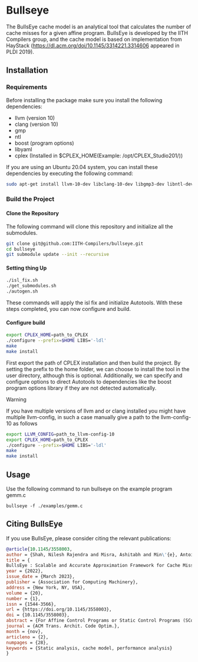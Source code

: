 # Bullseye

The BullsEye cache model is an analytical tool that calculates the number of cache misses for a given affine program.
BullsEye is developed by the IITH Compilers group, and the cache model is based on implementation from HayStack (https://dl.acm.org/doi/10.1145/3314221.3314606 appeared in PLDI 2019).

## Installation

### Requirements

Before installing the package make sure you install the following dependencies:
- llvm (version 10)
- clang (version 10)
- gmp
- ntl
- boost (program options)
- libyaml
- cplex (Installed in $CPLEX_HOME(Example: /opt/CPLEX_Studio201/))

If you are using an Ubuntu 20.04 system, you can install these dependencies by executing the following command:

```bash
sudo apt-get install llvm-10-dev libclang-10-dev libgmp3-dev libntl-dev libboost-program-options-dev libyaml-dev
```
### Build the Project

#### Clone the Repository
The following command will clone this repository and initialize all the submodules.
```bash
git clone git@github.com:IITH-Compilers/bullseye.git
cd bullseye 
git submodule update --init --recursive
```
#### Setting thing Up
```bash
./isl_fix.sh
./get_submodules.sh
./autogen.sh
```
These commands will apply the isl fix and initialize Autotools. With these steps completed, you can now configure and build.

#### Configure build
```bash
export CPLEX_HOME=path_to_CPLEX
./configure --prefix=$HOME LIBS='-ldl'
make
make install
```
First export the path of CPLEX installation and then build the project.
By setting the prefix to the home folder, we can choose to install the tool in the user directory, although this is optional. Additionally, we can specify and configure options to direct Autotools to dependencies like the boost program options library if they are not detected automatically.

> [!WARNING]
> If you have multiple versions of llvm and or clang installed you might have multiple
> llvm-config, in such a case manually give a path to the llvm-config-10 as follows
> ```bash
> export LLVM_CONFIG=path_to_llvm-config-10
> export CPLEX_HOME=path_to_CPLEX
> ./configure --prefix=$HOME LIBS='-ldl'
> make
> make install 
> ```

## Usage

Use the following command to run bullseye on the example program gemm.c
```
bullseye -f ./examples/gemm.c
```

## Citing BullsEye

If you use BullsEye, please consider citing the relevant publications:

``` bibtex
@article{10.1145/3558003,
author = {Shah, Nilesh Rajendra and Misra, Ashitabh and Min\'{e}, Antoine and Venkat, Rakesh and Upadrasta, Ramakrishna},
title = {
BullsEye : Scalable and Accurate Approximation Framework for Cache Miss Calculation},
year = {2022},
issue_date = {March 2023},
publisher = {Association for Computing Machinery},
address = {New York, NY, USA},
volume = {20},
number = {1},
issn = {1544-3566},
url = {https://doi.org/10.1145/3558003},
doi = {10.1145/3558003},
abstract = {For Affine Control Programs or Static Control Programs (SCoP), symbolic counting of reuse distances could induce polynomials for each reuse pair. These polynomials along with cache capacity constraints lead to non-affine (semi-algebraic) sets; and counting these sets is considered to be a hard problem. The state-of-the-art methods use various exact enumeration techniques relying on existing cardinality algorithms that can efficiently count affine sets.We propose BullsEye , a novel, scalable, accurate, and problem-size independent approximation framework. It is an analytical cache model for fully associative caches with LRU replacement policy focusing on sampling and linearization of non-affine stack distance polynomials. First, we propose a simple domain sampling method that can improve the scalability of exact enumeration. Second, we propose linearization techniques relying on Handelman’s theorem and Bernstein’s representation. To improve the scalability of the Handelman’s theorem linearization technique, we propose template (Interval or Octagon) sub-polyhedral approximations.Our methods obtain significant compile-time improvements with high-accuracy when compared to HayStack on important polyhedral compilation kernels such as nussinov, cholesky, and adi from PolyBench, and harris, gaussianblur from LLVM-TestSuite. Overall, on PolyBench kernels, our methods show up to 3.31\texttimes{} (geomean) speedup with errors below ≈ 0.08\% (geomean) for the octagon sub-polyhedral approximation.},
journal = {ACM Trans. Archit. Code Optim.},
month = {nov},
articleno = {2},
numpages = {28},
keywords = {Static analysis, cache model, performance analysis}
}
```

